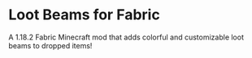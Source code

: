 # Loot Beams for Fabric
A 1.18.2 Fabric Minecraft mod that adds colorful and customizable loot beams to dropped items!
